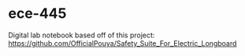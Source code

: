 # ece-445
Digital lab notebook based off of this project: https://github.com/OfficialPouya/Safety_Suite_For_Electric_Longboard